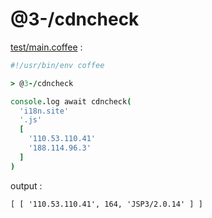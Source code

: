 [‼️]: ✏️README.mdt

# @3-/cdncheck

[test/main.coffee](./test/main.coffee) :

```coffee
#!/usr/bin/env coffee

> @3-/cdncheck

console.log await cdncheck(
  'i18n.site'
  '.js'
  [
    '110.53.110.41'
    '188.114.96.3'
  ]
)
```

output :

```
[ [ '110.53.110.41', 164, 'JSP3/2.0.14' ] ]
```
